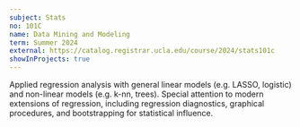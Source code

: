 ```yaml
---
subject: Stats
no: 101C
name: Data Mining and Modeling
term: Summer 2024
external: https://catalog.registrar.ucla.edu/course/2024/stats101c
showInProjects: true
---
```


Applied regression analysis with general linear models (e.g. LASSO, logistic) and non-linear models (e.g. k-nn, trees). Special attention to modern extensions of regression, including regression diagnostics, graphical procedures, and bootstrapping for statistical influence.
